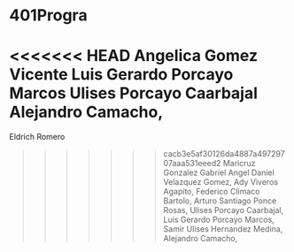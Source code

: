 # 401Progra
<<<<<<< HEAD
Angelica Gomez Vicente
Luis Gerardo Porcayo Marcos
Ulises Porcayo Caarbajal
Alejandro Camacho,
=======
Eldrich Romero
>>>>>>> cacb3e5af30126da4887a49729707aaa531eeed2
Maricruz Gonzalez Gabriel
Angel Daniel Velazquez Gomez,
Ady Viveros Agapito,
Federico Climaco Bartolo,
Arturo Santiago Ponce Rosas,
Ulises Porcayo Caarbajal,
Luis Gerardo Porcayo Marcos,
Samir Ulises Hernandez Medina,
Alejandro Camacho,



